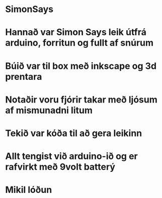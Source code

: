 # SimonSays

# Hannað var Simon Says leik útfrá arduino, forritun og fullt af snúrum
# Búið var til box með inkscape og 3d prentara
# Notaðir voru fjórir takar með ljósum af mismunadni litum
# Tekið var kóða til að gera leikinn
# Allt tengist við arduino-ið og er rafvirkt með 9volt batterý
# Mikil lóðun
